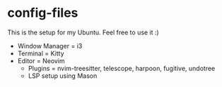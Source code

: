 # config-files
This is the setup for my Ubuntu. Feel free to use it :)

- Window Manager = i3
- Terminal = Kitty
- Editor = Neovim
    - Plugins = nvim-treesitter, telescope, harpoon, fugitive, undotree
    - LSP setup using Mason
